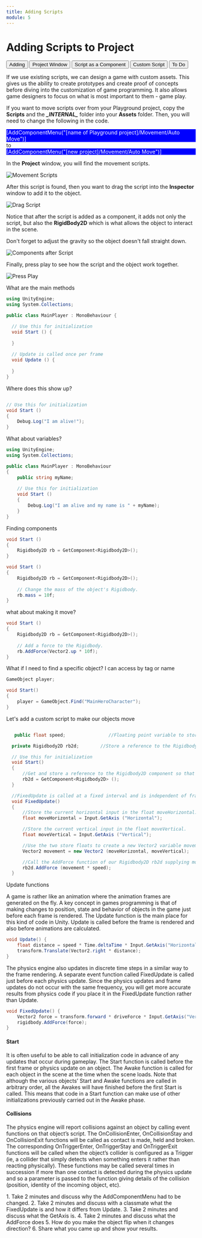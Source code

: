 ```yaml
---
title: Adding Scripts
module: 5
---
```


# Adding Scripts to Project

<div class="tab">
  <button class="tablinks active" onclick="openTab(event, 'Overview')">Adding</button>
  <button class="tablinks" onclick="openTab(event, 'Project')">Project Window</button>
<button class="tablinks" onclick="openTab(event, 'Component')">Script as a Component</button>
<button class="tablinks" onclick="openTab(event, 'Custom')">Custom Script</button>
<button class="tablinks" onclick="openTab(event, 'ToDo')">To Do</button>

</div>

<div id="Overview" class="tabcontent" style="display:block">

<p>If we use existing scripts, we can design a game with custom assets.  This gives us the ability to create prototypes and create proof of concepts before diving into the customization of game programming.  It also allows game designers to focus on what is most important to them - game play.</p>

<p>If you want to move scripts over from your Playground project, copy the <b>Scripts</b> and the <b><i>_INTERNAL_</i></b> folder into your <b>Assets</b> folder.  Then, you will need to change the following in the code.</p>

<div style="background-color:blue;color:white">
  [AddComponentMenu("[name of Playground project]/Movement/Auto Move")]
</div>
to
<div style="background-color:blue;color:white">
[AddComponentMenu("[new project]/Movement/Auto Move")]
</div>

</div>
<div id="Project" class="tabcontent">

<p>In the <b>Project</b> window, you will find the movement scripts.</p>

<p><img src="../imgs/MovementScript.png" alt="Movement Scripts" /></p>

<p>After this script is found, then you want to drag the script into the <b>Inspector</b> window to add it to the object.</p>

<p><img src="../imgs/DragScript.png" alt="Drag Script" /></p>

</div>
<div id="Component" class="tabcontent">

<p>Notice that after the script is added as a component, it adds not only the script, but also the <b>RigidBody2D</b> which is what allows the object to interact in the scene.</p>

<p>Don't forget to adjust the gravity so the object doesn't fall straight down.</p>

<p><img src="../imgs/ComponentsAfterScript.png" alt="Components after Script" /></p>

<p>Finally, press play to see how the script and the object work together.</p>

<p><img src="../imgs/PressPlay.png" alt="Press Play" /></p>
</div>

<div id="Custom" class="tabcontent">
<div class="tabhtml" markdown="1">

  What are the main methods

  ```csharp
using UnityEngine;
using System.Collections;

public class MainPlayer : MonoBehaviour {

    // Use this for initialization
    void Start () {
    
    }
    
    // Update is called once per frame
    void Update () {
    
    }
}
```

Where does this show up?

```csharp

// Use this for initialization
void Start () 
{
    Debug.Log("I am alive!");
}

```

What about variables?

```csharp
using UnityEngine;
using System.Collections;

public class MainPlayer : MonoBehaviour 
{
    public string myName;
    
    // Use this for initialization
    void Start () 
    {
        Debug.Log("I am alive and my name is " + myName);
    }
}
```

Finding components

```csharp
void Start () 
{
    Rigidbody2D rb = GetComponent<Rigidbody2D>();
}
```

```csharp
void Start () 
{
    Rigidbody2D rb = GetComponent<Rigidbody2D>();
    
    // Change the mass of the object's Rigidbody.
    rb.mass = 10f;
}
```

what about making it move?

```csharp
void Start ()
{
    Rigidbody2D rb = GetComponent<Rigidbody2D>();
    
    // Add a force to the Rigidbody.
    rb.AddForce(Vector2.up * 10f);
}
```

What if I need to find a specific object? I can access by tag or name

```csharp
GameObject player;

void Start() 
{
    player = GameObject.Find("MainHeroCharacter");
}
```

Let's add a custom script to make our objects move

  ```csharp

     public float speed;                //Floating point variable to store the player's movement speed.

    private Rigidbody2D rb2d;        //Store a reference to the Rigidbody2D component required to use 2D Physics.

    // Use this for initialization
    void Start()
    {
        //Get and store a reference to the Rigidbody2D component so that we can access it.
        rb2d = GetComponent<Rigidbody2D> ();
    }

    //FixedUpdate is called at a fixed interval and is independent of frame rate. Put physics code here.
    void FixedUpdate()
    {
        //Store the current horizontal input in the float moveHorizontal.
        float moveHorizontal = Input.GetAxis ("Horizontal");

        //Store the current vertical input in the float moveVertical.
        float moveVertical = Input.GetAxis ("Vertical");

        //Use the two store floats to create a new Vector2 variable movement.
        Vector2 movement = new Vector2 (moveHorizontal, moveVertical);

        //Call the AddForce function of our Rigidbody2D rb2d supplying movement multiplied by speed to move our player.
        rb2d.AddForce (movement * speed);
    }
  ```

  Update functions


A game is rather like an animation where the animation frames are generated on the fly. A key concept in games programming is that of making changes to position, state and behavior of objects in the game just before each frame is rendered. The Update function is the main place for this kind of code in Unity. Update is called before the frame is rendered and also before animations are calculated.

```csharp
void Update() {
    float distance = speed * Time.deltaTime * Input.GetAxis("Horizontal");
    transform.Translate(Vector2.right * distance);
}

```

The physics engine also updates in discrete time steps in a similar way to the frame rendering. A separate event function called FixedUpdate is called just before each physics update. Since the physics updates and frame updates do not occur with the same frequency, you will get more accurate results from physics code if you place it in the FixedUpdate function rather than Update.

```csharp
void FixedUpdate() {
    Vector2 force = transform.forward * driveForce * Input.GetAxis("Vertical");
    rigidbody.AddForce(force);
}
```

#### Start

It is often useful to be able to call initialization code in advance of any updates that occur during gameplay. The Start function is called before the first frame or physics update on an object. The Awake function is called for each object in the scene at the time when the scene loads. Note that although the various objects’ Start and Awake functions are called in arbitrary order, all the Awakes will have finished before the first Start is called. This means that code in a Start function can make use of other initializations previously carried out in the Awake phase.

#### Collisions 

The physics engine will report collisions against an object by calling event functions on that object’s script. The OnCollisionEnter, OnCollisionStay and OnCollisionExit functions will be called as contact is made, held and broken. The corresponding OnTriggerEnter, OnTriggerStay and OnTriggerExit functions will be called when the object’s collider
is configured as a Trigger (ie, a collider that simply detects when something enters it rather than reacting physically). These functions may be called several times in succession if more than one contact is detected during the physics update and so a parameter is passed to the function giving details of the collision (position, identity of the incoming object, etc).



</div>
</div>

<div id="ToDo" class="tabcontent">
<div class="tabhtml" markdown="1">
   1. Take 2 minutes and discuss why the AddComponentMenu had to be changed.
   2. Take 2 minutes and discuss with a classmate what the FixedUpdate is and how it differs from Update.
   3. Take 2 minutes and discuss what the GetAxis is.
   4. Take 2 minutes and discuss what the AddForce does
   5. How do you make the object flip when it changes direction?
   6. Share what you came up and show your results.
   </div>
</div>

